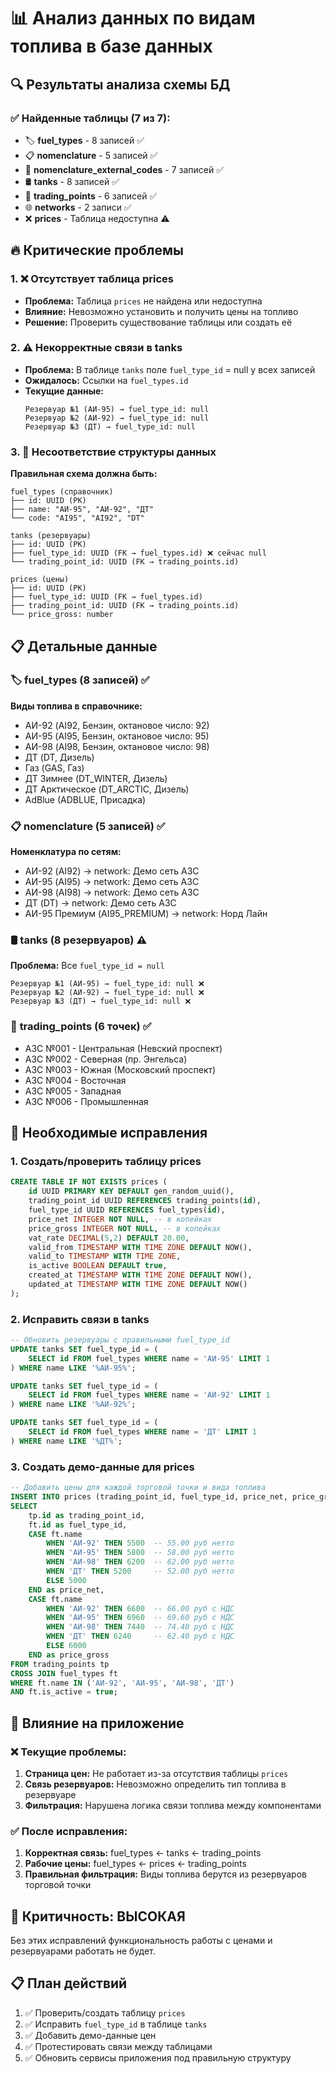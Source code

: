 # 📊 Анализ данных по видам топлива в базе данных

## 🔍 Результаты анализа схемы БД

### ✅ Найденные таблицы (7 из 7):
- 🏷️ **fuel_types** - 8 записей ✅
- 📋 **nomenclature** - 5 записей ✅  
- 🔗 **nomenclature_external_codes** - 7 записей ✅
- 🛢️ **tanks** - 8 записей ✅
- 🏪 **trading_points** - 6 записей ✅
- 🌐 **networks** - 2 записи ✅
- ❌ **prices** - Таблица недоступна ⚠️

## 🔥 Критические проблемы

### 1. ❌ **Отсутствует таблица prices**
- **Проблема:** Таблица `prices` не найдена или недоступна
- **Влияние:** Невозможно установить и получить цены на топливо
- **Решение:** Проверить существование таблицы или создать её

### 2. ⚠️ **Некорректные связи в tanks**
- **Проблема:** В таблице `tanks` поле `fuel_type_id` = null у всех записей
- **Ожидалось:** Ссылки на `fuel_types.id`
- **Текущие данные:**
  ```
  Резервуар №1 (АИ-95) → fuel_type_id: null
  Резервуар №2 (АИ-92) → fuel_type_id: null  
  Резервуар №3 (ДТ) → fuel_type_id: null
  ```

### 3. 🔄 **Несоответствие структуры данных**

**Правильная схема должна быть:**
```
fuel_types (справочник)
├── id: UUID (PK)
├── name: "АИ-95", "АИ-92", "ДТ"
└── code: "AI95", "AI92", "DT"

tanks (резервуары)
├── id: UUID (PK)
├── fuel_type_id: UUID (FK → fuel_types.id) ❌ сейчас null
└── trading_point_id: UUID (FK → trading_points.id)

prices (цены)
├── id: UUID (PK)
├── fuel_type_id: UUID (FK → fuel_types.id)
├── trading_point_id: UUID (FK → trading_points.id)
└── price_gross: number
```

## 📋 Детальные данные

### 🏷️ **fuel_types** (8 записей) ✅
**Виды топлива в справочнике:**
- АИ-92 (AI92, Бензин, октановое число: 92)
- АИ-95 (AI95, Бензин, октановое число: 95) 
- АИ-98 (AI98, Бензин, октановое число: 98)
- ДТ (DT, Дизель)
- Газ (GAS, Газ)
- ДТ Зимнее (DT_WINTER, Дизель)
- ДТ Арктическое (DT_ARCTIC, Дизель)
- AdBlue (ADBLUE, Присадка)

### 📋 **nomenclature** (5 записей) ✅
**Номенклатура по сетям:**
- АИ-92 (AI92) → network: Демо сеть АЗС
- АИ-95 (AI95) → network: Демо сеть АЗС  
- АИ-98 (AI98) → network: Демо сеть АЗС
- ДТ (DT) → network: Демо сеть АЗС
- АИ-95 Премиум (AI95_PREMIUM) → network: Норд Лайн

### 🛢️ **tanks** (8 резервуаров) ⚠️
**Проблема:** Все `fuel_type_id = null`
```
Резервуар №1 (АИ-95) → fuel_type_id: null ❌
Резервуар №2 (АИ-92) → fuel_type_id: null ❌
Резервуар №3 (ДТ) → fuel_type_id: null ❌
```

### 🏪 **trading_points** (6 точек) ✅
- АЗС №001 - Центральная (Невский проспект)
- АЗС №002 - Северная (пр. Энгельса)  
- АЗС №003 - Южная (Московский проспект)
- АЗС №004 - Восточная
- АЗС №005 - Западная
- АЗС №006 - Промышленная

## 🔧 Необходимые исправления

### 1. **Создать/проверить таблицу prices**
```sql
CREATE TABLE IF NOT EXISTS prices (
    id UUID PRIMARY KEY DEFAULT gen_random_uuid(),
    trading_point_id UUID REFERENCES trading_points(id),
    fuel_type_id UUID REFERENCES fuel_types(id),
    price_net INTEGER NOT NULL, -- в копейках
    price_gross INTEGER NOT NULL, -- в копейках
    vat_rate DECIMAL(5,2) DEFAULT 20.00,
    valid_from TIMESTAMP WITH TIME ZONE DEFAULT NOW(),
    valid_to TIMESTAMP WITH TIME ZONE,
    is_active BOOLEAN DEFAULT true,
    created_at TIMESTAMP WITH TIME ZONE DEFAULT NOW(),
    updated_at TIMESTAMP WITH TIME ZONE DEFAULT NOW()
);
```

### 2. **Исправить связи в tanks**
```sql
-- Обновить резервуары с правильными fuel_type_id
UPDATE tanks SET fuel_type_id = (
    SELECT id FROM fuel_types WHERE name = 'АИ-95' LIMIT 1
) WHERE name LIKE '%АИ-95%';

UPDATE tanks SET fuel_type_id = (
    SELECT id FROM fuel_types WHERE name = 'АИ-92' LIMIT 1  
) WHERE name LIKE '%АИ-92%';

UPDATE tanks SET fuel_type_id = (
    SELECT id FROM fuel_types WHERE name = 'ДТ' LIMIT 1
) WHERE name LIKE '%ДТ%';
```

### 3. **Создать демо-данные для prices**
```sql
-- Добавить цены для каждой торговой точки и вида топлива
INSERT INTO prices (trading_point_id, fuel_type_id, price_net, price_gross)
SELECT 
    tp.id as trading_point_id,
    ft.id as fuel_type_id,
    CASE ft.name 
        WHEN 'АИ-92' THEN 5500  -- 55.00 руб нетто
        WHEN 'АИ-95' THEN 5800  -- 58.00 руб нетто  
        WHEN 'АИ-98' THEN 6200  -- 62.00 руб нетто
        WHEN 'ДТ' THEN 5200     -- 52.00 руб нетто
        ELSE 5000
    END as price_net,
    CASE ft.name 
        WHEN 'АИ-92' THEN 6600  -- 66.00 руб с НДС
        WHEN 'АИ-95' THEN 6960  -- 69.60 руб с НДС
        WHEN 'АИ-98' THEN 7440  -- 74.40 руб с НДС  
        WHEN 'ДТ' THEN 6240     -- 62.40 руб с НДС
        ELSE 6000
    END as price_gross
FROM trading_points tp
CROSS JOIN fuel_types ft
WHERE ft.name IN ('АИ-92', 'АИ-95', 'АИ-98', 'ДТ')
AND ft.is_active = true;
```

## 🎯 Влияние на приложение

### ❌ **Текущие проблемы:**
1. **Страница цен:** Не работает из-за отсутствия таблицы `prices`
2. **Связь резервуаров:** Невозможно определить тип топлива в резервуаре
3. **Фильтрация:** Нарушена логика связи топлива между компонентами

### ✅ **После исправления:**
1. **Корректная связь:** fuel_types ← tanks ← trading_points  
2. **Рабочие цены:** fuel_types ← prices ← trading_points
3. **Правильная фильтрация:** Виды топлива берутся из резервуаров торговой точки

## 🚨 Критичность: ВЫСОКАЯ
Без этих исправлений функциональность работы с ценами и резервуарами работать не будет.

## 📋 План действий
1. ✅ Проверить/создать таблицу `prices`
2. ✅ Исправить `fuel_type_id` в таблице `tanks`  
3. ✅ Добавить демо-данные цен
4. ✅ Протестировать связи между таблицами
5. ✅ Обновить сервисы приложения под правильную структуру